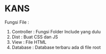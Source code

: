 # KANS
Fungsi File :
1. Controller : Fungsi Folder Include yang dulu
2. Dist : Buat CSS dan JS
3. View : File HTML
4. Database : Database terbaru ada di file root
